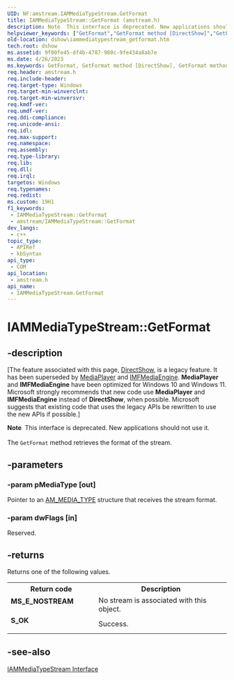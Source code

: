 ```yaml
---
UID: NF:amstream.IAMMediaTypeStream.GetFormat
title: IAMMediaTypeStream::GetFormat (amstream.h)
description: Note  This interface is deprecated. New applications should not use it. The GetFormat method retrieves the format of the stream.
helpviewer_keywords: ["GetFormat","GetFormat method [DirectShow]","GetFormat method [DirectShow]","IAMMediaTypeStream interface","IAMMediaTypeStream interface [DirectShow]","GetFormat method","IAMMediaTypeStream.GetFormat","IAMMediaTypeStream::GetFormat","IAMMediaTypeStreamGetFormat","amstream/IAMMediaTypeStream::GetFormat","dshow.iammediatypestream_getformat"]
old-location: dshow\iammediatypestream_getformat.htm
tech.root: dshow
ms.assetid: 9f00fe45-df4b-4787-980c-9fe434a8ab7e
ms.date: 4/26/2023
ms.keywords: GetFormat, GetFormat method [DirectShow], GetFormat method [DirectShow],IAMMediaTypeStream interface, IAMMediaTypeStream interface [DirectShow],GetFormat method, IAMMediaTypeStream.GetFormat, IAMMediaTypeStream::GetFormat, IAMMediaTypeStreamGetFormat, amstream/IAMMediaTypeStream::GetFormat, dshow.iammediatypestream_getformat
req.header: amstream.h
req.include-header: 
req.target-type: Windows
req.target-min-winverclnt: 
req.target-min-winversvr: 
req.kmdf-ver: 
req.umdf-ver: 
req.ddi-compliance: 
req.unicode-ansi: 
req.idl: 
req.max-support: 
req.namespace: 
req.assembly: 
req.type-library: 
req.lib: 
req.dll: 
req.irql: 
targetos: Windows
req.typenames: 
req.redist: 
ms.custom: 19H1
f1_keywords:
 - IAMMediaTypeStream::GetFormat
 - amstream/IAMMediaTypeStream::GetFormat
dev_langs:
 - c++
topic_type:
 - APIRef
 - kbSyntax
api_type:
 - COM
api_location:
 - amstream.h
api_name:
 - IAMMediaTypeStream.GetFormat
---
```


# IAMMediaTypeStream::GetFormat


## -description

\[The feature associated with this page, [DirectShow](/windows/win32/directshow/directshow), is a legacy feature. It has been superseded by [MediaPlayer](/uwp/api/Windows.Media.Playback.MediaPlayer) and [IMFMediaEngine](/windows/win32/api/mfmediaengine/nn-mfmediaengine-imfmediaengine). **MediaPlayer** and **IMFMediaEngine** have been optimized for Windows 10 and Windows 11. Microsoft strongly recommends that new code use **MediaPlayer** and **IMFMediaEngine** instead of **DirectShow**, when possible. Microsoft suggests that existing code that uses the legacy APIs be rewritten to use the new APIs if possible.\]

<div class="alert"><b>Note</b>  This interface is deprecated. New applications should not use it.</div>
<div> </div>
The <code>GetFormat</code> method retrieves the format of the stream.

## -parameters

### -param pMediaType [out]

Pointer to an <a href="/windows/desktop/api/strmif/ns-strmif-am_media_type">AM_MEDIA_TYPE</a> structure that receives the stream format.

### -param dwFlags [in]

Reserved.

## -returns

Returns one of the following values.

<table>
<tr>
<th>Return code</th>
<th>Description</th>
</tr>
<tr>
<td width="40%">
<dl>
<dt><b>MS_E_NOSTREAM</b></dt>
</dl>
</td>
<td width="60%">
No stream is associated with this object.

</td>
</tr>
<tr>
<td width="40%">
<dl>
<dt><b>S_OK</b></dt>
</dl>
</td>
<td width="60%">
Success.

</td>
</tr>
</table>

## -see-also

<a href="/windows/desktop/api/amstream/nn-amstream-iammediatypestream">IAMMediaTypeStream Interface</a>